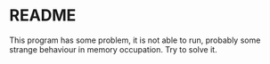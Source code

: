 # README

This program has some problem, it is not able to run, probably some strange behaviour in memory occupation.
Try to solve it.